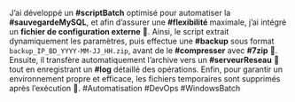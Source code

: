 J’ai développé un **#scriptBatch** optimisé pour automatiser la **#sauvegardeMySQL**, et afin d’assurer une **#flexibilité** maximale, j’ai intégré un **fichier de configuration externe** 📄. Ainsi, le script extrait dynamiquement les paramètres, puis effectue une **#backup** sous format `backup_IP_BD_YYYY-MM-JJ_HH.zip`, avant de le **#compresser** avec **#7zip** 🔄. Ensuite, il transfère automatiquement l’archive vers un **#serveurReseau** 📡 tout en enregistrant un **#log** détaillé des opérations. Enfin, pour garantir un environnement propre et efficace, les fichiers temporaires sont supprimés après l’exécution 🚀. #Automatisation #DevOps #WindowsBatch
